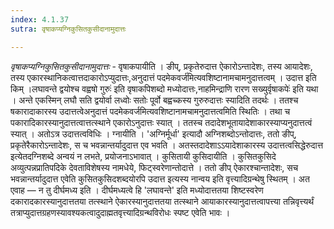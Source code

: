 ```yaml
---
index: 4.1.37
sutra: वृषाकप्यग्निकुसितकुसीदानामुदात्तः

---
```

_वृषाकप्यग्निकुसितकुसीदानामुदात्तः_ - वृषाकपायीति । ङीप्, प्रकृतेरुदात्त ऐकारोऽन्तादेशः, तस्य आयादेशः, तस्य एकारस्थानिकत्वात्तदाकारोऽप्युदात्तः,अनुदात्तं पदमेकवर्ज॑मित्यवशिष्टानामचामनुदात्तत्वम् । उदात्त इति किम्  ।लघावन्ते द्वयोश्च वह्वषो गुरुः॑ इति वृषाकपिशब्दो मध्योदात्तः,नाहमिन्द्राणि रारण सख्युर्वृषाकपेः॑ इति यथा । अन्ते एकस्मिन् लघौ सति द्वयोर्वा लध्वोः सतोः पूर्वो बह्वच्कस्य गुरुरुदात्तः स्यादिति तदर्थः । ततश्च षकारादाकारस्य उदात्तत्वेअनुदात्तं पदमेकवर्जमित्यवशिष्टानामचामनुदात्तत्वमिति स्थितिः । तथा च पकारादिकारस्यानुदात्तत्वात्तत्स्थाने एकारोऽनुदात्तः स्यात् । ततस्च तदादेशभूतायादेशाकारस्याप्यनुदात्तत्वं स्यात् । अतोऽत्र उदात्तत्वविधिः । ग्नायीति । 'अग्निर्मूर्धा' इत्यादौ अग्निशब्दोऽन्तोदात्तः, ततो ङीप्, प्रकृतेरैकारोऽन्तादेशः, स च भवन्नान्तर्यादुदात्त एव भवति । अतस्तदादेशाऽ‌ऽयादेशाकारस्य उदात्तत्वसिद्धेरुदात्त इत्येतदग्निशब्दे अन्वयं न लभते, प्रयोजनाऽभावात् । कुसितायी कुसिदायीति । कुसितकुसिदे अव्युत्पन्नप्रातिपदिके देवताविशेषस्य नामधेये, फिट्स्वरेणान्तोदात्ते । ततो ङीप् ऐकारश्चान्तादेशः, सच भवन्नान्तर्यादुदात्त एवेति कुसितकुसिदशब्दयोरपि उदात्त इत्यस्य नान्वय इति वृत्त्यादिग्रन्थेषु स्थितम् । अत एवाह — न तु दीर्घमध्य इति । दीर्घमध्यत्वे हि 'लघावन्ते' इति मध्योदात्ततया शिष्टस्वरेण दकारादकारस्यानुदात्ततया तत्स्थाने ऐकारस्यानुदात्ततया तत्स्थाने आयाकारस्यानुदात्तत्वापत्त्या तन्निवृत्त्यर्थं तत्राप्युदात्तग्रहणस्यावश्यकत्वादुदाह्मतवृत्त्यादिग्रन्थविरोधः स्पष्ट एवेति भावः ।